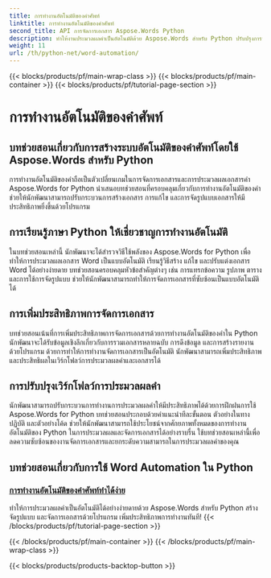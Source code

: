 ```yaml
---
title: การทำงานอัตโนมัติของคำศัพท์
linktitle: การทำงานอัตโนมัติของคำศัพท์
second_title: API การจัดการเอกสาร Aspose.Words Python
description: ทำให้งานประมวลผลคำเป็นอัตโนมัติด้วย Aspose.Words สำหรับ Python ปรับปรุงการจัดการเอกสารและเพิ่มประสิทธิภาพในการทำงานอัตโนมัติของคำ
weight: 11
url: /th/python-net/word-automation/
---
```


{{< blocks/products/pf/main-wrap-class >}}
{{< blocks/products/pf/main-container >}}
{{< blocks/products/pf/tutorial-page-section >}}

# การทำงานอัตโนมัติของคำศัพท์

## บทช่วยสอนเกี่ยวกับการสร้างระบบอัตโนมัติของคำศัพท์โดยใช้ Aspose.Words สำหรับ Python

การทำงานอัตโนมัติของคำถือเป็นตัวเปลี่ยนเกมในการจัดการเอกสารและการประมวลผลเอกสารคำ Aspose.Words for Python นำเสนอบทช่วยสอนที่ครอบคลุมเกี่ยวกับการทำงานอัตโนมัติของคำ ช่วยให้นักพัฒนาสามารถปรับกระบวนการสร้างเอกสาร การแก้ไข และการจัดรูปแบบเอกสารให้มีประสิทธิภาพยิ่งขึ้นด้วยโปรแกรม

## การเรียนรู้ภาษา Python ให้เชี่ยวชาญการทำงานอัตโนมัติ

ในบทช่วยสอนเหล่านี้ นักพัฒนาจะได้สำรวจวิธีใช้พลังของ Aspose.Words for Python เพื่อทำให้การประมวลผลเอกสาร Word เป็นแบบอัตโนมัติ เรียนรู้วิธีสร้าง แก้ไข และปรับแต่งเอกสาร Word ได้อย่างง่ายดาย บทช่วยสอนครอบคลุมหัวข้อสำคัญต่างๆ เช่น การแทรกข้อความ รูปภาพ ตาราง และการใช้การจัดรูปแบบ ช่วยให้นักพัฒนาสามารถทำให้การจัดการเอกสารที่ซับซ้อนเป็นแบบอัตโนมัติได้

## การเพิ่มประสิทธิภาพการจัดการเอกสาร

บทช่วยสอนเน้นที่การเพิ่มประสิทธิภาพการจัดการเอกสารด้วยการทำงานอัตโนมัติของคำใน Python นักพัฒนาจะได้รับข้อมูลเชิงลึกเกี่ยวกับการรวมเอกสารหลายฉบับ การดึงข้อมูล และการสร้างรายงานด้วยโปรแกรม ด้วยการทำให้การทำงานจัดการเอกสารเป็นอัตโนมัติ นักพัฒนาสามารถเพิ่มประสิทธิภาพและประสิทธิผลในเวิร์กโฟลว์การประมวลผลคำและเอกสารได้

## การปรับปรุงเวิร์กโฟลว์การประมวลผลคำ

นักพัฒนาสามารถปรับกระบวนการทำงานการประมวลผลคำให้มีประสิทธิภาพได้ด้วยการฝึกฝนการใช้ Aspose.Words for Python บทช่วยสอนประกอบด้วยคำแนะนำทีละขั้นตอน ตัวอย่างในทางปฏิบัติ และตัวอย่างโค้ด ช่วยให้นักพัฒนาสามารถใช้ประโยชน์จากศักยภาพทั้งหมดของการทำงานอัตโนมัติของ Python ในการประมวลผลและจัดการเอกสารได้อย่างราบรื่น ใช้บทช่วยสอนเหล่านี้เพื่อลดความซับซ้อนของงานจัดการเอกสารและยกระดับความสามารถในการประมวลผลคำของคุณ

## บทช่วยสอนเกี่ยวกับการใช้ Word Automation ใน Python
### [การทำงานอัตโนมัติของคำศัพท์ทำได้ง่าย](./word-automation-made-easy/)
ทำให้การประมวลผลคำเป็นอัตโนมัติได้อย่างง่ายดายด้วย Aspose.Words สำหรับ Python สร้าง จัดรูปแบบ และจัดการเอกสารด้วยโปรแกรม เพิ่มประสิทธิภาพการทำงานทันที!
{{< /blocks/products/pf/tutorial-page-section >}}

{{< /blocks/products/pf/main-container >}}
{{< /blocks/products/pf/main-wrap-class >}}

{{< blocks/products/products-backtop-button >}}
